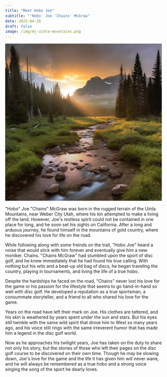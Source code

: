 ```yaml
---
title: "Meet Hobo Joe"
subtitle: "'Hobo' Joe 'Chains' McGraw"
date: 2023-04-20
draft: false
image: /img/mj-uinta-mountains.png
---
```

![Sunsets behind a snow-capped peak as a creek runs through the foregound in the Uinta Mountains](/img/mj-uinta-mountains.png)

"Hobo" Joe "Chains" McGraw was born in the rugged terrain of the Uinta Mountains, near Weber City Utah, where his kin attempted to make a living off the land. However, Joe's restless spirit could not be contained in one place for long, and he soon set his sights on California. After a long and arduous journey, he found himself in the mountains of gold country, where he discovered his love for life on the road.

While following along with some freinds on the trail, "Hobo Joe" heard a noise that would stick with him forever and eventually give him a new moniker. Chains. "Chains McGraw" had stumbled upon the sport of disc golf, and he knew immediately that he had found his true calling. With nothing but his wits and a beat-up old bag of discs, he began traveling the country, playing in tournaments, and living the life of a true hobo.

Despite the hardships he faced on the road, "Chains" never lost his love for the game or his passion for the lifestyle that seems to go hand-in-hand so well with disc golf. He developed a reputation as a true sportsman, a consummate storyteller, and a friend to all who shared his love for the game.

Years on the road have left their mark on Joe. His clothes are tattered, and his skin is weathered by years spent under the sun and stars. But his eyes still twinkle with the same wild spirit that drove him to West so many years ago, and his voice still rings with the same irreverent humor that has made him a legend in the disc golf world.

Now as he approaches his twilight years, Joe has taken on the duty to share not only his story, but the stories of those who left their pages on the disc golf course to be discovered on their own time. Though he may be slowing down, Joe's love for the game and the life it has given him will never wane, and he will always be remembered as a true hobo and a strong voice singing the song of the sport he dearly loves.
